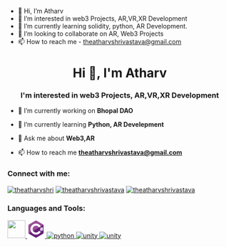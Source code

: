 - 👋 Hi, I’m Atharv
- 👀 I’m interested in web3 Projects, AR,VR,XR Development
- 🌱 I’m currently learning solidity, python, AR Development.
- 💞️ I’m looking to collaborate on AR, Web3 Projects
- 📫 How to reach me - theatharvshrivastava@gmail.com
<h1 align="center">Hi 👋, I'm Atharv</h1>
<h3 align="center">I'm interested in web3 Projects, AR,VR,XR Development</h3>

- 🔭 I’m currently working on **Bhopal DAO**

- 🌱 I’m currently learning **Python, AR Develepment**

- 💬 Ask me about **Web3,AR**

- 📫 How to reach me **theatharvshrivastava@gmail.com**

<h3 align="left">Connect with me:</h3>
<p align="left">
<a href="https://twitter.com/theatharvshri" target="blank"><img align="center" src="https://th.bing.com/th/id/OIP.biG9UdrkNGTbvX1YvOvY4AHaHa?pid=ImgDet&rs=1" alt="theatharvshri" height="30" width="40" /></a>
<a href="https://linkedin.com/in/theatharvshrivastava" target="blank"><img align="center" src="https://www.prepare1.com/wp-content/uploads/2014/04/linkedin-logo-high-res-1254-1024x1024.jpg" alt="theatharvshrivastava" height="30" width="40" /></a>
<a href="https://instagram.com/theatharvshrivastava" target="blank"><img align="center" src="https://th.bing.com/th/id/OIP.35sinmuTZc2SK4QKAybZiwHaHa?pid=ImgDet&rs=1" alt="theatharvshrivastava" height="30" width="40" /></a>
</p>

<h3 align="left">Languages and Tools:</h3>
<p align="left"> <a href="https://www.w3schools.com/cpp/" target="_blank" rel="noreferrer"> <img src="" width="40" height="40"/> </a> <a href="https://www.w3schools.com/cs/" target="_blank" rel="noreferrer"> <img src="https://raw.githubusercontent.com/devicons/devicon/master/icons/csharp/csharp-original.svg" alt="csharp" width="40" height="40"/> </a> <a href="https://www.python.org" target="_blank" rel="noreferrer"> <img src="https://th.bing.com/th/id/OIP.EDJ9xoErBbZqK2tExVoJfAHaHY?pid=ImgDet&rs=1" alt="python" width="40" height="40"/> </a> <a href="https://unity.com/" target="_blank" rel="noreferrer"> <img src="https://clipartcraft.com/images/unity-logo-8.png" alt="unity" width="40" height="40"/> </a> <a href="https://soliditylang.org/" target="_blank" rel="noreferrer"> <img src="https://miro.medium.com/v2/resize:fit:828/0*yqbRInqX0ZRUlVS0" alt="unity" width="40" height="40"/> </a> </p>
